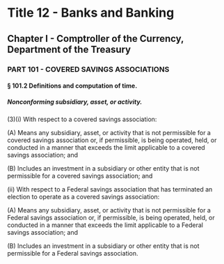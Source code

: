 
# Title 12 - Banks and Banking
## Chapter I - Comptroller of the Currency, Department of the Treasury
### PART 101 - COVERED SAVINGS ASSOCIATIONS
#### § 101.2 Definitions and computation of time.
##### Nonconforming subsidiary, asset, or activity.

(3)(i) With respect to a covered savings association:

(A) Means any subsidiary, asset, or activity that is not permissible for a covered savings association or, if permissible, is being operated, held, or conducted in a manner that exceeds the limit applicable to a covered savings association; and

(B) Includes an investment in a subsidiary or other entity that is not permissible for a covered savings association; and

(ii) With respect to a Federal savings association that has terminated an election to operate as a covered savings association:

(A) Means any subsidiary, asset, or activity that is not permissible for a Federal savings association or, if permissible, is being operated, held, or conducted in a manner that exceeds the limit applicable to a Federal savings association; and

(B) Includes an investment in a subsidiary or other entity that is not permissible for a Federal savings association.
